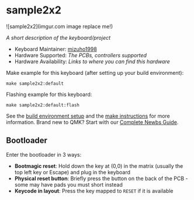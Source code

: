 # sample2x2

![sample2x2](imgur.com image replace me!)

*A short description of the keyboard/project*

* Keyboard Maintainer: [mizuho1998](https://github.com/mizuho1998)
* Hardware Supported: *The PCBs, controllers supported*
* Hardware Availability: *Links to where you can find this hardware*

Make example for this keyboard (after setting up your build environment):

    make sample2x2:default

Flashing example for this keyboard:

    make sample2x2:default:flash

See the [build environment setup](https://docs.qmk.fm/#/getting_started_build_tools) and the [make instructions](https://docs.qmk.fm/#/getting_started_make_guide) for more information. Brand new to QMK? Start with our [Complete Newbs Guide](https://docs.qmk.fm/#/newbs).

## Bootloader

Enter the bootloader in 3 ways:

* **Bootmagic reset**: Hold down the key at (0,0) in the matrix (usually the top left key or Escape) and plug in the keyboard
* **Physical reset button**: Briefly press the button on the back of the PCB - some may have pads you must short instead
* **Keycode in layout**: Press the key mapped to `RESET` if it is available
